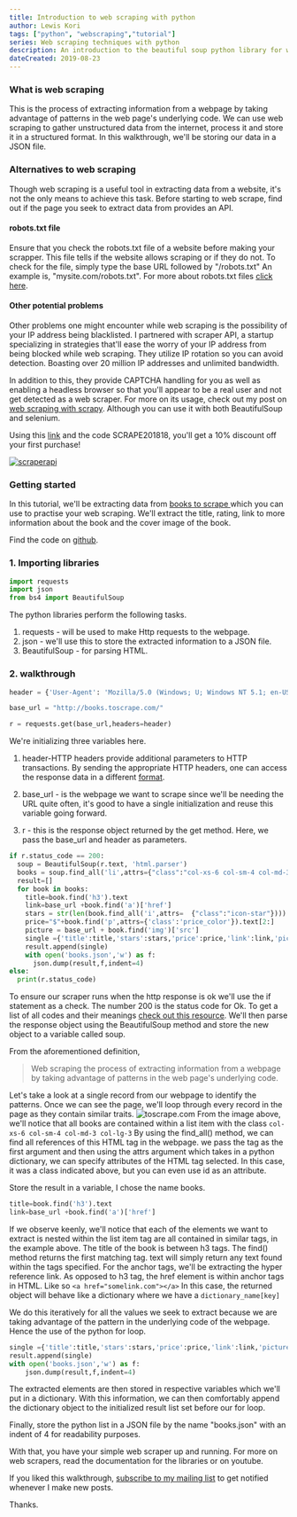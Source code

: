 ```yaml
---
title: Introduction to web scraping with python
author: Lewis Kori
tags: ["python", "webscraping","tutorial"]
series: Web scraping techniques with python
description: An introduction to the beautiful soup python library for web scraping
dateCreated: 2019-08-23
---
```

### What is web scraping

This is the process of extracting information from a webpage by taking advantage of patterns in the web page's underlying code.
We can use web scraping to gather unstructured data from the internet, process it and store it in a structured format.
In this walkthrough, we'll be storing our data in a JSON file.

### Alternatives to web scraping

Though web scraping is a useful tool in extracting data from a website,
it's not the only means to achieve this task.
Before starting to web scrape, find out if the page you seek to extract data from provides an API.

#### robots.txt file

Ensure that you check the robots.txt file of a website before making your scrapper. This file tells if the website allows scraping or if they do not.
To check for the file, simply type the base URL followed by "/robots.txt"
An example is, "mysite.com/robots.txt".
For more about robots.txt files [click here](https://varvy.com/robottxt.html).

#### Other potential problems

Other problems one might encounter while web scraping is the possibility of your IP address being blacklisted. I partnered with scraper API, a startup specializing in strategies that'll ease the worry of your IP address from being blocked while web scraping. They utilize IP rotation so you can avoid detection. Boasting over 20 million IP addresses and unlimited bandwidth.

In addition to this, they provide CAPTCHA handling for you as well as enabling a headless browser so that you'll appear to be a real user and not get detected as a web scraper. For more on its usage, check out my post on [web scraping with scrapy](https://dev.to/lewiskori/beginner-s-guide-to-web-scraping-with-python-s-selenium-3fl9). Although you can use it with both BeautifulSoup and selenium.

Using this [link](https://www.scraperapi.com/?fpr=lewiskori) and the code
SCRAPE201818, you'll get a 10% discount off your first purchase!

 <a href="https://www.scraperapi.com?fpr=lewiskori" target="_blank" style="outline:none;border:none;"><img src="https://d2gdx5nv84sdx2.cloudfront.net/uploads/ssvxh57a/marketing_asset/banner/2665/069-ScraperAPI-B-GIF-336x280-v1.gif" alt="scraperapi" border="0"/></a>

### **Getting started**

In this tutorial, we'll be extracting data from [books to scrape
](http://books.toscrape.com/) which you can use to practise your web scraping.
We'll extract the title, rating, link to more information about the book and the cover image of the book.

Find the code on [github](https://github.com/lewis-kori/webcrawler-tutorial).

### 1. Importing libraries

```python
import requests
import json
from bs4 import BeautifulSoup
```

The python libraries perform the following tasks.

1. requests - will be used to make Http requests to the webpage.
2. json - we'll use this to store the extracted information to a JSON file.
3. BeautifulSoup - for parsing HTML.

### 2. walkthrough

```python
header = {'User-Agent': 'Mozilla/5.0 (Windows; U; Windows NT 5.1; en-US; rv:1.9.0.7) Gecko/2009021910 Firefox/3.0.7'}

base_url = "http://books.toscrape.com/"

r = requests.get(base_url,headers=header)
```

We're initializing three variables here.

1. header-HTTP headers provide additional parameters to HTTP transactions. By sending the appropriate HTTP headers, one can access the response data in a different [format](http://go-colly.org/articles/scraping_related_http_headers/).  

2. base_url - is the webpage we want to scrape since we'll be needing the URL quite often, it's good to have a single initialization and reuse this variable going forward.

3. r - this is the response object returned by the get method. Here, we pass the base_url and header as parameters.

```python
if r.status_code == 200:
  soup = BeautifulSoup(r.text, 'html.parser')
  books = soup.find_all('li',attrs={"class":"col-xs-6 col-sm-4 col-md-3 col-lg-3"})
  result=[]
  for book in books:
    title=book.find('h3').text
    link=base_url +book.find('a')['href']
    stars = str(len(book.find_all('i',attrs=  {"class":"icon-star"}))) + " out of 5"
    price="$"+book.find('p',attrs={'class':'price_color'}).text[2:]
    picture = base_url + book.find('img')['src']
    single ={'title':title,'stars':stars,'price':price,'link':link,'picture':picture}
    result.append(single)
    with open('books.json','w') as f:
      json.dump(result,f,indent=4)
else:
  print(r.status_code)
```

To ensure our scraper runs when the http response is ok we'll use the if statement as a check. The number 200 is the status code for Ok. To get a list of all codes and their meanings [check out this resource](https://www.restapitutorial.com/httpstatuscodes.html).
We'll then parse the response object using the BeautifulSoup method and store the new object to a variable called soup.

From the aforementioned definition,
>Web scraping the process of extracting information from a webpage by taking advantage of patterns in the web page's underlying code.

Let's take a look at a single record from our webpage to identify the patterns. Once we can see the page, we'll loop through every record in the page as they contain similar traits.
![toscrape.com](https://res.cloudinary.com/practicaldev/image/fetch/s--0vJGh1fH--/c_imagga_scale,f_auto,fl_progressive,h_420,q_auto,w_1000/https://thepracticaldev.s3.amazonaws.com/i/pdfw0kcge1v8le01c1q5.PNG)
From the image above, we'll notice that all books are contained within a list item with the class ```col-xs-6 col-sm-4 col-md-3 col-lg-3```
By using the find_all() method, we can find all references of this HTML tag in the webpage. we pass the tag as the first argument and then using the attrs argument which takes in a python dictionary, we can specify attributes of the HTML tag selected. In this case, it was a class indicated above, but you can even use id as an attribute.

Store the result in a variable, I chose the name books.

```python
title=book.find('h3').text
link=base_url +book.find('a')['href']
```

If we observe keenly, we'll notice that each of the elements we want to extract is nested within the list item tag are all contained in similar tags, in the example above. The title of the book is between h3 tags.
The find() method returns the first matching tag.
text will simply return any text found within the tags specified.
For the anchor tags, we'll be extracting the hyper reference link.
As opposed to h3 tag, the href element is within anchor tags in HTML. Like so
`<a href="somelink.com"></a>`
In this case, the returned object will behave like a dictionary where we have a `dictionary_name[key]`

We do this iteratively for all the values we seek to extract because we are taking advantage of the pattern in the underlying code of the webpage. Hence the use of the python for loop.

```python
single ={'title':title,'stars':stars,'price':price,'link':link,'picture':picture}
result.append(single)
with open('books.json','w') as f:
    json.dump(result,f,indent=4)
```

The extracted elements are then stored in respective variables which we'll put in a dictionary. With this information, we can then comfortably append the dictionary object to the initialized result list set before our for loop.

Finally, store the python list in a JSON file by the name "books.json" with an indent of 4 for readability purposes.

With that, you have your simple web scraper up and running. For more on web scrapers, read the documentation for the libraries or on youtube.

If you liked this walkthrough, [subscribe to my mailing list](https://mailchi.mp/c42286076bd8/lewiskori) to get notified whenever I make new posts.

Thanks.
